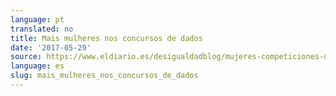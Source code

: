 ```yaml
---
language: pt
translated: no
title: Mais mulheres nos concursos de dados
date: '2017-05-29'
source: https://www.eldiario.es/desigualdadblog/mujeres-competiciones-datos_6_647845226.html)
language: es
slug: mais_mulheres_nos_concursos_de_dados
---
```




